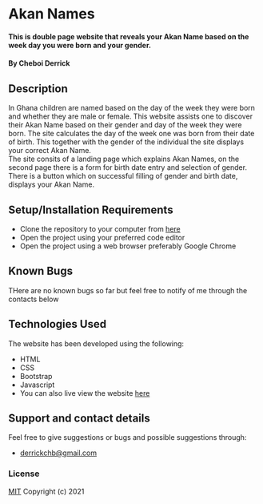 # Akan Names
#### This is double page website that reveals your Akan Name based on the week day you were born and your gender.
#### By **Cheboi Derrick**
## Description
In Ghana children are named based on the day of the week they were born and whether they are male or female. This website assists one to discover their Akan Name based on their gender and day of the week they were born. The site calculates the day of the week one was born from their date of birth. This together with the gender of the individual the site displays your correct Akan Name.  
The site consits of a landing page which explains Akan Names, on the second page there is a form for birth date entry and selection of gender. There is a button which on successful filling of gender and birth date, displays your Akan Name.
## Setup/Installation Requirements
* Clone the repository to your computer from [here](https://github.com/CheboiDerrick/akannames)
* Open the project using your preferred code editor
* Open the project using a web browser preferably Google Chrome
## Known Bugs
THere are no known bugs so far but feel free to notify of me through the contacts below
## Technologies Used
The website has been developed using the following:
- HTML
- CSS
- Bootstrap
- Javascript
- You can also live view the website [here](https://cheboiderrick.github.io/akannames/)

## Support and contact details
Feel free to give suggestions or bugs and possible suggestions through:
- derrickchb@gmail.com
### License
[MIT](https://github.com/CheboiDerrick/akannames/blob/main/LICENCE)
Copyright (c) 2021